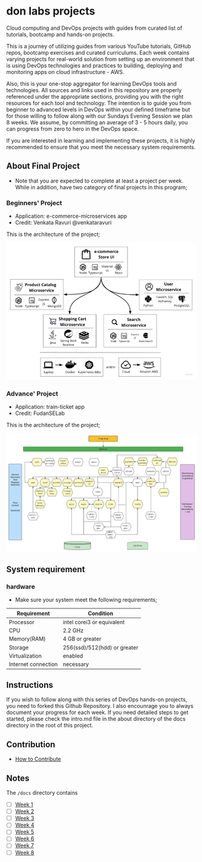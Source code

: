 # don labs projects
Cloud computing and DevOps projects with guides from curated list of tutorials, bootcamp and hands-on projects.

This is a journey of utilizing guides from various YouTube tutorials, GitHub repos, bootcamp exercises and curated curriculums. Each week contains varying projects for real-world solution from setting up an environment that is using DevOps technologies and practices to building, deploying and monitoring apps on cloud infrastructure - AWS.

Also, this is your one-stop aggregator for learning DevOps tools and technologies. All sources and links used in this repository are properly referenced under the appropriate sections, providing you with the right resources for each tool and technology. The intention is to guide you from beginner to advanced levels in DevOps within your defined timeframe but for those willing to follow along with our Sundays Evening Session we plan 8 weeks. We assume, by committing an average of 3 - 5 hours daily, you can progress from zero to hero in the DevOps space.

If you are interested in learning and implementing these projects, it is highly recommended to ensure that you meet the necessary system requirements.

## About Final Project
- Note that you are expected to complete at least a project per week. While in addition, have two category of final projects in this program;
  
### Beginners' Project
- Application: e-commerce-microservices app
- Credit: Venkata Ravuri @venkataravuri

This is the architecture of the project;

![Beginner Project](/docs/assets/beginner.png)

### Advance' Project
- Application: train-ticket app
- Credit: FudanSELab

This is the architecture of the project;

![Advance Project](/docs/assets/advance.png)

## System requirement
### hardware
- Make sure your system meet the following requirements;

| Requirement  | Condition |
| ------------- | ------------- |
| Processor  | intel corei3 or equivalent  |
| CPU  | 2.2 GHz  |
| Memory(RAM)  | 4 GB or greater  |
| Storage  | 256(ssd)/512(hdd) or greater  |
| Virtualization  | enabled  |
| Internet connection  | necessary  |

## Instructions

If you wish to follow along with this series of DevOps hands-on projects, you need to forked this Github Repository. I also encounrage you to always document your progress for each week. If you need detailed steps to get started, please check the intro.md file in the about directory of the docs directory in the root of this project.

## Contribution
- [How to Contribute](CONTRIBUTING.md)

## Notes

The `/docs` directory contains

- [ ] [Week 1](docs/week1/week1.md)
- [ ] [Week 2](docs/week2/week2.md)
- [ ] [Week 3](docs/week3/week3.md)
- [ ] [Week 4](docs/week4/week4.md)
- [ ] [Week 5](docs/week5/week5.md)
- [ ] [Week 6](docs/week6/week6.md)
- [ ] [Week 7](docs/week7/week7.md)
- [ ] [Week 8](docs/week8/week8.md)